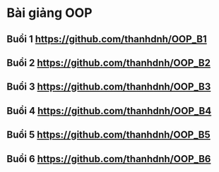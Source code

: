 # Bài giảng OOP

## Buổi 1 https://github.com/thanhdnh/OOP_B1

## Buổi 2 https://github.com/thanhdnh/OOP_B2

## Buổi 3 https://github.com/thanhdnh/OOP_B3

## Buổi 4 https://github.com/thanhdnh/OOP_B4

## Buổi 5 https://github.com/thanhdnh/OOP_B5

## Buổi 6 https://github.com/thanhdnh/OOP_B6
